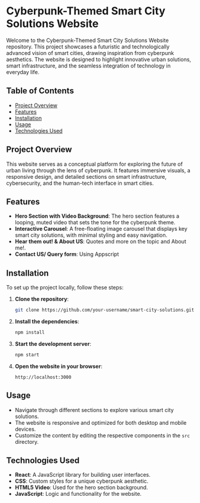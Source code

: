 # Cyberpunk-Themed Smart City Solutions Website

Welcome to the Cyberpunk-Themed Smart City Solutions Website repository. This project showcases a futuristic and technologically advanced vision of smart cities, drawing inspiration from cyberpunk aesthetics. The website is designed to highlight innovative urban solutions, smart infrastructure, and the seamless integration of technology in everyday life.

## Table of Contents

- [Project Overview](#project-overview)
- [Features](#features)
- [Installation](#installation)
- [Usage](#usage)
- [Technologies Used](#technologies-used)


## Project Overview

This website serves as a conceptual platform for exploring the future of urban living through the lens of cyberpunk. It features immersive visuals, a responsive design, and detailed sections on smart infrastructure, cybersecurity, and the human-tech interface in smart cities.

## Features

- **Hero Section with Video Background**: The hero section features a looping, muted video that sets the tone for the cyberpunk theme.
- **Interactive Carousel**: A free-floating image carousel that displays key smart city solutions, with minimal styling and easy navigation.
- **Hear them out! & About US**: Quotes and more on the topic and About me!.
- **Contact US/ Query form**: Using Appscript

## Installation

To set up the project locally, follow these steps:

1. **Clone the repository**:
    ```bash
    git clone https://github.com/your-username/smart-city-solutions.git
    ```
2. **Install the dependencies**:
    ```bash
    npm install
    ```
3. **Start the development server**:
    ```bash
    npm start
    ```
4. **Open the website in your browser**:
    ```
    http://localhost:3000
    ```

## Usage

- Navigate through different sections to explore various smart city solutions.
- The website is responsive and optimized for both desktop and mobile devices.
- Customize the content by editing the respective components in the `src` directory.

## Technologies Used

- **React**: A JavaScript library for building user interfaces.
- **CSS**: Custom styles for a unique cyberpunk aesthetic.
- **HTML5 Video**: Used for the hero section background.
- **JavaScript**: Logic and functionality for the website.



